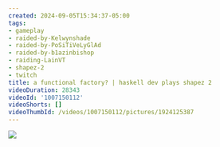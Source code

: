 ```yaml
---
created: 2024-09-05T15:34:37-05:00
tags:
- gameplay
- raided-by-Kelwynshade
- raided-by-PoSiTiVeLyGlAd
- raided-by-b1azinbishop
- raiding-LainVT
- shapez-2
- twitch
title: a functional factory? | haskell dev plays shapez 2
videoDuration: 28343
videoId: '1007150112'
videoShorts: []
videoThumbId: /videos/1007150112/pictures/1924125387
---
```


![](20240905203437.jpg)

